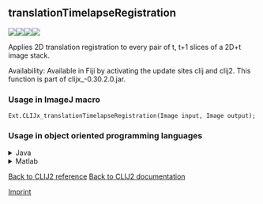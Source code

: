 ## translationTimelapseRegistration
<img src="images/mini_empty_logo.png"/><img src="images/mini_empty_logo.png"/><img src="images/mini_clijx_logo.png"/><img src="images/mini_empty_logo.png"/>

Applies 2D translation registration to every pair of t, t+1 slices of a 2D+t image stack.

Availability: Available in Fiji by activating the update sites clij and clij2.
This function is part of clijx_-0.30.2.0.jar.

### Usage in ImageJ macro
```
Ext.CLIJx_translationTimelapseRegistration(Image input, Image output);
```


### Usage in object oriented programming languages



<details>

<summary>
Java
</summary>
<pre class="highlight">// init CLIJ and GPU
import net.haesleinhuepf.clijx.CLIJx;
import net.haesleinhuepf.clij.clearcl.ClearCLBuffer;
CLIJx clijx = CLIJx.getInstance();

// get input parameters
ClearCLBuffer input = clijx.push(inputImagePlus);
output = clijx.create(input);
</pre>

<pre class="highlight">
// Execute operation on GPU
clijx.translationTimelapseRegistration(input, output);
</pre>

<pre class="highlight">
// show result
outputImagePlus = clijx.pull(output);
outputImagePlus.show();

// cleanup memory on GPU
clijx.release(input);
clijx.release(output);
</pre>

</details>



<details>

<summary>
Matlab
</summary>
<pre class="highlight">% init CLIJ and GPU
clijx = init_clatlabx();

% get input parameters
input = clijx.pushMat(input_matrix);
output = clijx.create(input);
</pre>

<pre class="highlight">
% Execute operation on GPU
clijx.translationTimelapseRegistration(input, output);
</pre>

<pre class="highlight">
% show result
output = clijx.pullMat(output)

% cleanup memory on GPU
clijx.release(input);
clijx.release(output);
</pre>

</details>



[Back to CLIJ2 reference](https://clij.github.io/clij2-docs/reference)
[Back to CLIJ2 documentation](https://clij.github.io/clij2-docs)

[Imprint](https://clij.github.io/imprint)
